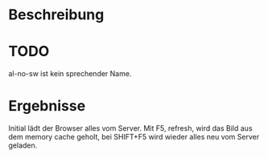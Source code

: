 # Beschreibung

# TODO
al-no-sw ist kein sprechender Name.

# Ergebnisse
Initial lädt der Browser alles vom Server.
Mit F5, refresh, wird das Bild aus dem memory cache geholt, bei SHIFT+F5
wird wieder alles neu vom Server geladen. 
